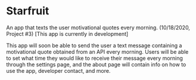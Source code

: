 # Starfruit
An app that texts the user motivational quotes every morning. (10/18/2020, Project #3)
[This app is currently in development]

This app will soon be able to send the user a text message containing a motivational quote obtained from an API every morning.
Users will be able to set what time they would like to receive their message every morning through the settings page, and the about page will contain
info on how to use the app, developer contact, and more. 
